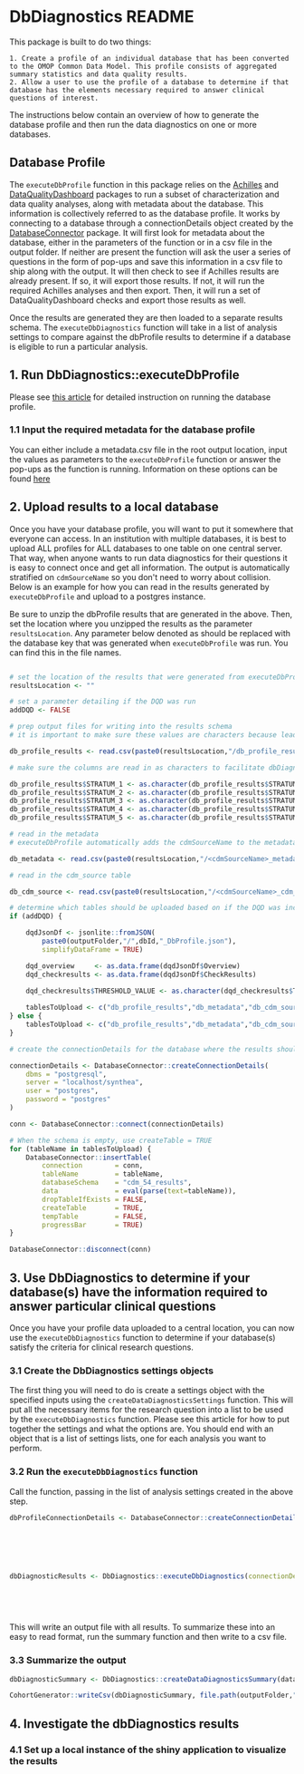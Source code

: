 # DbDiagnostics README

This package is built to do two things:

	1. Create a profile of an individual database that has been converted to the OMOP Common Data Model. This profile consists of aggregated summary statistics and data quality results. 
	2. Allow a user to use the profile of a database to determine if that database has the elements necessary required to answer clinical questions of interest.
	
The instructions below contain an overview of how to generate the database profile and then run the data diagnostics on one or more databases.  

## Database Profile
The `executeDbProfile` function in this package relies on the [Achilles](https://github.com/ohdsi/Achilles) and [DataQualityDashboard](https://github.com/ohdsi/DataQualityDashboard) packages to run a subset of characterization and data quality analyses, along with metadata about the database. This information is collectively referred to as the database profile. It works by connecting to a database through a connectionDetails object created by the [DatabaseConnector](http://ohdsi.github.io/DatabaseConnector/articles/Connecting.html) package. It will first look for metadata about the database, either in the parameters of the function or in a csv file in the output folder. If neither are present the function will ask the user a series of questions in the form of pop-ups and save this information in a csv file to ship along with the output. It will then check to see if Achilles results are already present. If so, it will export those results. If not, it will run the required Achilles analyses and then export. Then, it will run a set of DataQualityDashboard checks and export those results as well.

Once the results are generated they are then loaded to a separate results schema. The `executeDbDiagnostics` function will take in a list of analysis settings to compare against the dbProfile results to determine if a database is eligible to run a particular analysis.

## 1. Run DbDiagnostics::executeDbProfile

Please see [this article](https://ohdsi.github.io/DbDiagnostics/articles/RunAndUploadDbProfile.html) for detailed instruction on running the database profile.

### 1.1 Input the required metadata for the database profile

You can either include a metadata.csv file in the root output location, input the values as parameters to the `executeDbProfile` function or answer the pop-ups as the function is running. Information on these options can be found [here](https://ohdsi.github.io/DbDiagnostics/articles/Metadata.html)

## 2. Upload results to a local database

Once you have your database profile, you will want to put it somewhere that everyone can access. In an institution with multiple databases, it is best to upload ALL profiles for ALL databases to one table on one central server. That way, when anyone wants to run data diagnostics for their questions it is easy to connect once and get all information. The output is automatically stratified on `cdmSourceName` so you don't need to worry about collision. Below is an example for how you can read in the results generated by `executeDbProfile` and upload to a postgres instance. 

Be sure to unzip the dbProfile results that are generated in the above. Then, set the location where you unzipped the results as the parameter `resultsLocation`. Any parameter below denoted as <cdmSourceName> should be replaced with the database key that was generated when `executeDbProfile` was run. You can find this in the file names. 

```r

# set the location of the results that were generated from executeDbProfile
resultsLocation <- ""

# set a parameter detailing if the DQD was run
addDQD <- FALSE

# prep output files for writing into the results schema
# it is important to make sure these values are characters because leading zeros are dropped which causes issues for one analysis

db_profile_results <- read.csv(paste0(resultsLocation,"/db_profile_results.csv"), stringsAsFactors = F, colClasses = c("STRATUM_1"="character"))

# make sure the columns are read in as characters to facilitate dbDiagnostics execution

db_profile_results$STRATUM_1 <- as.character(db_profile_results$STRATUM_1)
db_profile_results$STRATUM_2 <- as.character(db_profile_results$STRATUM_2)
db_profile_results$STRATUM_3 <- as.character(db_profile_results$STRATUM_3)
db_profile_results$STRATUM_4 <- as.character(db_profile_results$STRATUM_4)
db_profile_results$STRATUM_5 <- as.character(db_profile_results$STRATUM_5)

# read in the metadata
# executeDbProfile automatically adds the cdmSourceName to the metadata and cdmSource files so be sure to update that value below

db_metadata <- read.csv(paste0(resultsLocation,"/<cdmSourceName>_metadata.csv"), stringsAsFactors = F)

# read in the cdm_source table

db_cdm_source <- read.csv(paste0(resultsLocation,"/<cdmSourceName>_cdm_source.csv"), stringsAsFactors = F)

# determine which tables should be uploaded based on if the DQD was included
if (addDQD) {

	dqdJsonDf <- jsonlite::fromJSON(
		paste0(outputFolder,"/",dbId,"_DbProfile.json"),
		simplifyDataFrame = TRUE)

	dqd_overview     <- as.data.frame(dqdJsonDf$Overview)
	dqd_checkresults <- as.data.frame(dqdJsonDf$CheckResults)
	
	dqd_checkresults$THRESHOLD_VALUE <- as.character(dqd_checkresults$THRESHOLD_VALUE)

	tablesToUpload <- c("db_profile_results","db_metadata","db_cdm_source","dqd_checkresults","dqd_overview")
} else {
	tablesToUpload <- c("db_profile_results","db_metadata","db_cdm_source")
}

# create the connectionDetails for the database where the results should be uploaded. It is likely this will be different than the database where the dbProfile was run

connectionDetails <- DatabaseConnector::createConnectionDetails(
	dbms = "postgresql",
	server = "localhost/synthea",
	user = "postgres",
	password = "postgres"
)

conn <- DatabaseConnector::connect(connectionDetails)

# When the schema is empty, use createTable = TRUE
for (tableName in tablesToUpload) {
	DatabaseConnector::insertTable(
		connection        = conn,
		tableName         = tableName,
		databaseSchema    = "cdm_54_results",
		data              = eval(parse(text=tableName)),
		dropTableIfExists = FALSE,
		createTable       = TRUE,
		tempTable         = FALSE,
		progressBar       = TRUE)
}

DatabaseConnector::disconnect(conn)
```

## 3. Use DbDiagnostics to determine if your database(s) have the information required to answer particular clinical questions

Once you have your profile data uploaded to a central location, you can now use the `executeDbDiagnostics` function to determine if your database(s) satisfy the criteria for clinical research questions. 

### 3.1 Create the DbDiagnostics settings objects

The first thing you will need to do is create a settings object with the specified inputs using the `createDataDiagnosticsSettings` function. This will put all the necessary items for the research question into a list to be used by the `executeDbDiagnostics` function. Please see this article for how to put together the settings and what the options are. You should end with an object that is a list of settings lists, one for each analysis you want to perform. 

### 3.2 Run the `executeDbDiagnostics` function

Call the function, passing in the list of analysis settings created in the above step.

``` r
dbProfileConnectionDetails <- DatabaseConnector::createConnectionDetails(dbms = "",
                                                                         user = ,
                                                                         password = ,
                                                                         server = "your server",
                                                                         port = ,
                                                                         extraSettings = )

dbDiagnosticResults <- DbDiagnostics::executeDbDiagnostics(connectionDetails = dbProfileConnectionDetails,
										                                                           resultsDatabaseSchema = "",
										                                                           resultsTableName = "",
										                                                           outputFolder = outputFolder,
										                                                           dataDiagnosticsSettingsList = settingsList)

```

This will write an output file with all results. To summarize these into an easy to read format, run the summary function and then write to a csv file.


### 3.3 Summarize the output

```r
dbDiagnosticSummary <- DbDiagnostics::createDataDiagnosticsSummary(dataDiagnosticResults)

CohortGenerator::writeCsv(dbDiagnosticSummary, file.path(outputFolder,"data_diagnostics_summary.csv"))
```

## 4. Investigate the dbDiagnostics results



### 4.1 Set up a local instance of the shiny application to visualize the results
